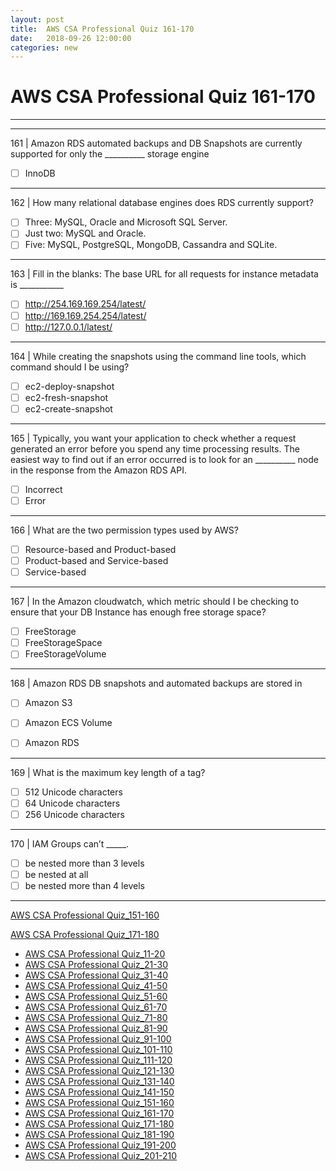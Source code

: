 ```yaml
---
layout: post 
title:  AWS CSA Professional Quiz 161-170 
date:   2018-09-26 12:00:00
categories: new
---
```


AWS CSA Professional Quiz 161-170 
====
-----
-----
161 | Amazon RDS automated backups and DB Snapshots are currently supported for only the __________ storage engine

  - [ ] InnoDB

 ---------- 

162 | How many relational database engines does RDS currently support?

  - [ ] Three: MySQL, Oracle and Microsoft SQL Server.
  - [ ] Just two: MySQL and Oracle.
  - [ ] Five: MySQL, PostgreSQL, MongoDB, Cassandra and SQLite.

 ---------- 

163 | Fill in the blanks: The base URL for all requests for instance metadata is ___________

  - [ ] http://254.169.169.254/latest/
  - [ ] http://169.169.254.254/latest/
  - [ ] http://127.0.0.1/latest/

 ---------- 

164 | While creating the snapshots using the command line tools, which command should I be using?

  - [ ] ec2-deploy-snapshot
  - [ ] ec2-fresh-snapshot
  - [ ] ec2-create-snapshot

 ---------- 

165 | Typically, you want your application to check whether a request generated an error before you spend any time processing results. The easiest way to find out if an error occurred is to look for an __________ node in the
response from the Amazon RDS API.

  - [ ] Incorrect
  - [ ] Error

 ---------- 

166 | What are the two permission types used by AWS?

  - [ ] Resource-based and Product-based
  - [ ] Product-based and Service-based
  - [ ] Service-based

 ---------- 

167 | In the Amazon cloudwatch, which metric should I be checking to ensure that your DB Instance has enough free storage space?

  - [ ] FreeStorage
  - [ ] FreeStorageSpace
  - [ ] FreeStorageVolume

 ---------- 

168 | Amazon RDS DB snapshots and automated backups are stored in

  - [ ] Amazon S3
  - [ ] Amazon ECS Volume
  - [ ] Amazon RDS



 ---------- 

169 | What is the maximum key length of a tag?

  - [ ] 512 Unicode characters
  - [ ] 64 Unicode characters
  - [ ] 256 Unicode characters

 ---------- 

170 | IAM Groups can’t _____.

  - [ ] be nested more than 3 levels
  - [ ] be nested at all
  - [ ] be nested more than 4 levels

 ---------- 
[AWS CSA Professional Quiz_151-160](AWS_CSA_Professional_Quiz_151-160.md)

[AWS CSA Professional Quiz_171-180](AWS_CSA_Professional_Quiz_171-180.md)

  * [AWS CSA Professional Quiz_11-20](AWS_CSA_Professional_Quiz_11-20.md)
  * [AWS CSA Professional Quiz_21-30](AWS_CSA_Professional_Quiz_21-30.md)
  * [AWS CSA Professional Quiz_31-40](AWS_CSA_Professional_Quiz_31-40.md)
  * [AWS CSA Professional Quiz_41-50](AWS_CSA_Professional_Quiz_41-50.md)
  * [AWS CSA Professional Quiz_51-60](AWS_CSA_Professional_Quiz_51-60.md)
  * [AWS CSA Professional Quiz_61-70](AWS_CSA_Professional_Quiz_61-70.md)
  * [AWS CSA Professional Quiz_71-80](AWS_CSA_Professional_Quiz_71-80.md)
  * [AWS CSA Professional Quiz_81-90](AWS_CSA_Professional_Quiz_81-90.md)
  * [AWS CSA Professional Quiz_91-100](AWS_CSA_Professional_Quiz_91-100.md)
  * [AWS CSA Professional Quiz_101-110](AWS_CSA_Professional_Quiz_101-110.md)
  * [AWS CSA Professional Quiz_111-120](AWS_CSA_Professional_Quiz_111-120.md)
  * [AWS CSA Professional Quiz_121-130](AWS_CSA_Professional_Quiz_121-130.md)
  * [AWS CSA Professional Quiz_131-140](AWS_CSA_Professional_Quiz_131-140.md)
  * [AWS CSA Professional Quiz_141-150](AWS_CSA_Professional_Quiz_141-150.md)
  * [AWS CSA Professional Quiz_151-160](AWS_CSA_Professional_Quiz_151-160.md)
  * [AWS CSA Professional Quiz_161-170](AWS_CSA_Professional_Quiz_161-170.md)
  * [AWS CSA Professional Quiz_171-180](AWS_CSA_Professional_Quiz_171-180.md)
  * [AWS CSA Professional Quiz_181-190](AWS_CSA_Professional_Quiz_181-190.md)
  * [AWS CSA Professional Quiz_191-200](AWS_CSA_Professional_Quiz_191-200.md)
  * [AWS CSA Professional Quiz_201-210](AWS_CSA_Professional_Quiz_201-210.md)
